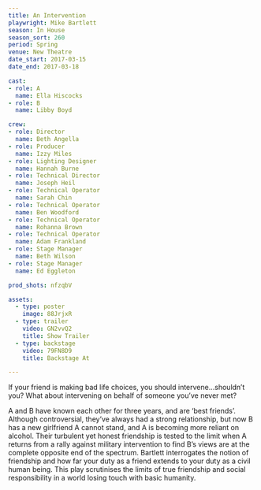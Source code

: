 ```yaml
---
title: An Intervention
playwright: Mike Bartlett
season: In House
season_sort: 260
period: Spring
venue: New Theatre
date_start: 2017-03-15
date_end: 2017-03-18

cast:
- role: A
  name: Ella Hiscocks
- role: B
  name: Libby Boyd

crew:
- role: Director
  name: Beth Angella
- role: Producer
  name: Izzy Miles
- role: Lighting Designer
  name: Hannah Burne
- role: Technical Director
  name: Joseph Heil
- role: Technical Operator
  name: Sarah Chin
- role: Technical Operator
  name: Ben Woodford
- role: Technical Operator
  name: Rohanna Brown
- role: Technical Operator
  name: Adam Frankland
- role: Stage Manager
  name: Beth Wilson
- role: Stage Manager
  name: Ed Eggleton

prod_shots: nfzqbV

assets:
  - type: poster
    image: 88JrjxR
  - type: trailer
    video: GN2vvQ2
    title: Show Trailer
  - type: backstage
    video: 79FN8D9
    title: Backstage At

---
```


If your friend is making bad life choices, you should intervene…shouldn’t you? What about intervening on behalf of someone you’ve never met?

A and B have known each other for three years, and are ‘best friends’. Although controversial, they’ve always had a strong relationship, but now B has a new girlfriend A cannot stand, and A is becoming more reliant on alcohol. Their turbulent yet honest friendship is tested to the limit when A returns from a rally against military intervention to find B’s views are at the complete opposite end of the spectrum. Bartlett interrogates the notion of friendship and how far your duty as a friend extends to your duty as a civil human being. This play scrutinises the limits of true friendship and social responsibility in a world losing touch with basic humanity.


